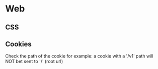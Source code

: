 # Web

## CSS

## Cookies

Check the path of the cookie
for example:
    a cookie with a '/v1' path will NOT bet sent
    to '/' (root url)
